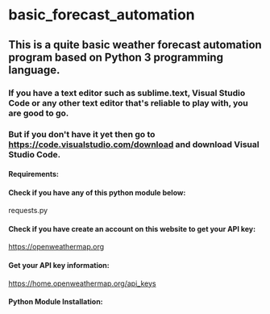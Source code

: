 # basic_forecast_automation
## This is a quite basic weather forecast automation program based on Python 3 programming language. 
### If you have a text editor such as sublime.text, Visual Studio Code or any other text editor that's reliable to play with, you are good to go.
### But if you don't have it yet then go to https://code.visualstudio.com/download and download Visual Studio Code.
#### Requirements:
#### Check if you have any of this python module below:
requests.py
#### Check if you have create an account on this website to get your API key:
https://openweathermap.org
#### Get your API key information:
https://home.openweathermap.org/api_keys
#### Python Module Installation:

